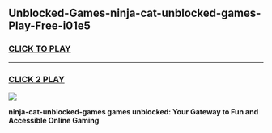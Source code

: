 
## Unblocked-Games-ninja-cat-unblocked-games-Play-Free-i01e5
<h3>
<a href="https://premium76.site?title=ninja-cat-unblocked-games&ref=22A">CLICK TO PLAY</a></h3>
<hr>

<h3>
<a href="https://premium76.site?title=ninja-cat-unblocked-games&ref=22A">CLICK 2 PLAY</a>
  
</h3>

<a href="https://premium76.site?title=ninja-cat-unblocked-games&ref=22A"><img src="https://clearcache.store/games.png"></a>


**ninja-cat-unblocked-games games unblocked: Your Gateway to Fun and Accessible Online Gaming**
